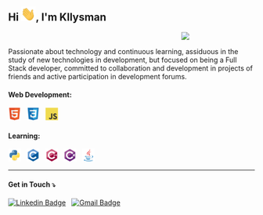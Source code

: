 ## Hi <img src="https://raw.githubusercontent.com/ABSphreak/ABSphreak/master/gifs/Hi.gif" width="30px">, I'm Kllysman

<img src="https://www.flaticon.com/svg/static/icons/svg/479/479026.svg" align="right" width=150 /><br>

Passionate about technology and continuous learning, assiduous in the study of new technologies in development, but focused on being a Full Stack developer, committed to collaboration and development in projects of friends and active participation in development forums.

#### Web Development: <br>
<img height="26" alt="HTML" src="https://raw.githubusercontent.com/devicons/devicon/master/icons/html5/html5-original.svg"> &nbsp;
<img height="26" alt="CSS" src="https://raw.githubusercontent.com/devicons/devicon/master/icons/css3/css3-original.svg"> &nbsp;
<img height="26" alt="Javascript" src="https://raw.githubusercontent.com/devicons/devicon/master/icons/javascript/javascript-original.svg">

#### Learning: <br>
<img height="26" alt="Python" src="https://raw.githubusercontent.com/devicons/devicon/master/icons/python/python-original.svg"> &nbsp;
<img height="26" alt="C" src="https://raw.githubusercontent.com/devicons/devicon/master/icons/c/c-original.svg"> &nbsp;
<img height="26" alt="C++" src="https://raw.githubusercontent.com/devicons/devicon/master/icons/cplusplus/cplusplus-original.svg"> &nbsp;
<img height="26" alt="C++" src="https://raw.githubusercontent.com/devicons/devicon/master/icons/csharp/csharp-original.svg"> &nbsp;
<img height="26" alt="Java" src="https://raw.githubusercontent.com/devicons/devicon/master/icons/java/java-original.svg">

<hr>

#### Get in Touch ⤵️

[![Linkedin Badge](https://img.shields.io/badge/linkedin%20-%230077B5.svg?&style=for-the-badge&logo=linkedin&logoColor=white)](https://www.linkedin.com/in/brendson-kllysman/) &nbsp;
[![Gmail Badge](https://img.shields.io/badge/GMAIL-%23DC322F.svg?&style=for-the-badge&logo=gmail&logoColor=white)](mailto:breklly@gmail.com)
